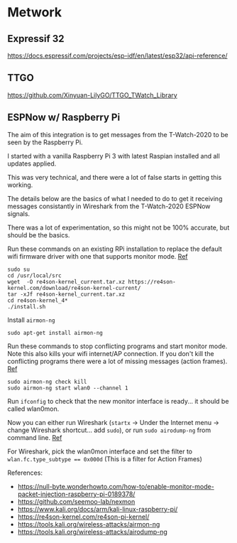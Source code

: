 # Metwork
## Expressif 32
https://docs.espressif.com/projects/esp-idf/en/latest/esp32/api-reference/

## TTGO
https://github.com/Xinyuan-LilyGO/TTGO_TWatch_Library

## ESPNow w/ Raspberry Pi

The aim of this integration is to get messages from the T-Watch-2020 to be seen by the Raspberry Pi.

I started with a vanilla Raspberry Pi 3 with latest Raspian installed and all updates applied.

This was very technical, and there were a lot of false starts in getting this working.

The details below are the basics of what I needed to do to get it receiving messages consistantly in Wireshark from the T-Watch-2020 ESPNow signals.

There was a lot of experimentation, so this might not be 100% accurate, but should be the basics.

Run these commands on an existing RPi installation to replace the default wifi firmware driver with one that supports monitor mode.
[Ref](https://null-byte.wonderhowto.com/how-to/enable-monitor-mode-packet-injection-raspberry-pi-0189378/)

```
sudo su
cd /usr/local/src
wget  -O re4son-kernel_current.tar.xz https://re4son-kernel.com/download/re4son-kernel-current/
tar -xJf re4son-kernel_current.tar.xz
cd re4son-kernel_4*
./install.sh
```

Install `airmon-ng`

```
sudo apt-get install airmon-ng
```

Run these commands to stop conflicting programs and start monitor mode. Note this also kills your wifi internet/AP connection.
If you don't kill the conflicting programs there were a lot of missing messages (action frames). [Ref](https://tools.kali.org/wireless-attacks/airmon-ng)

```
sudo airmon-ng check kill
sudo airmon-ng start wlan0 --channel 1
```

Run `ifconfig` to check that the new monitor interface is ready... it should be called wlan0mon.

Now you can either run Wireshark (`startx` -> Under the Internet menu -> change Wireshark shortcut... add `sudo`), 
or run `sudo airodump-ng` from command line. [Ref](https://tools.kali.org/wireless-attacks/airodump-ng)

For Wireshark, pick the wlan0mon interface and set the filter to `wlan.fc.type_subtype == 0x000d` (This is a filter for Action Frames)

References:
- https://null-byte.wonderhowto.com/how-to/enable-monitor-mode-packet-injection-raspberry-pi-0189378/
- https://github.com/seemoo-lab/nexmon
- https://www.kali.org/docs/arm/kali-linux-raspberry-pi/
- https://re4son-kernel.com/re4son-pi-kernel/
- https://tools.kali.org/wireless-attacks/airmon-ng
- https://tools.kali.org/wireless-attacks/airodump-ng

